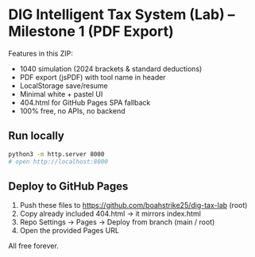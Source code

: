 # DIG Intelligent Tax System (Lab) – Milestone 1 (PDF Export)

Features in this ZIP:
- 1040 simulation (2024 brackets & standard deductions)
- PDF export (jsPDF) with tool name in header
- LocalStorage save/resume
- Minimal white + pastel UI
- 404.html for GitHub Pages SPA fallback
- 100% free, no APIs, no backend

## Run locally
```bash
python3 -m http.server 8000
# open http://localhost:8000
```

## Deploy to GitHub Pages
1. Push these files to https://github.com/boahstrike25/dig-tax-lab (root)
2. Copy already included 404.html -> it mirrors index.html
3. Repo Settings → Pages → Deploy from branch (main / root)
4. Open the provided Pages URL

All free forever.
